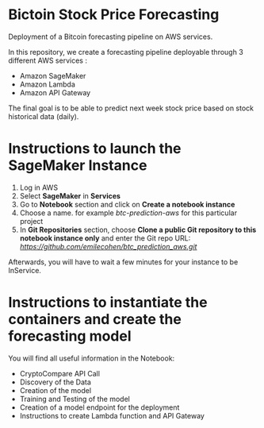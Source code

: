 # Bictoin Stock Price Forecasting
Deployment of a Bitcoin forecasting pipeline on AWS services.

In this repository, we create a forecasting pipeline deployable through 3 different AWS services :
- Amazon SageMaker
- Amazon Lambda
- Amazon API Gateway

The final goal is to be able to predict next week stock price based on stock historical data (daily).

# Instructions to launch the SageMaker Instance

1. Log in AWS
2. Select **SageMaker** in **Services**
3. Go to **Notebook** section and click on **Create a notebook instance**
4. Choose a name. for example *btc-prediction-aws* for this particular project
5. In **Git Repositories** section, choose **Clone a public Git repository to this notebook instance only** and enter the Git repo URL: *https://github.com/emilecohen/btc_prediction_aws.git*

Afterwards, you will have to wait a few minutes for your instance to be InService.


# Instructions to instantiate the containers and create the forecasting model

 You will find all useful information in the Notebook:
 - CryptoCompare API Call
 - Discovery of the Data
 - Creation of the model
 - Training and Testing of the model
 - Creation of a model endpoint for the deployment
 - Instructions to create Lambda function and API Gateway
